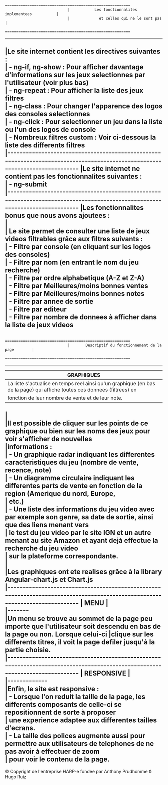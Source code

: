 								========================================================
								|			Les fonctionnalites implementees		   |
								|			  et celles qui ne le sont pas 			   |
								========================================================
-------------------------------------------------------------------------------------------------------------------------------
|Le site internet contient les directives suivantes :																		  
|	- ng-if, ng-show : Pour afficher davantage d'informations sur les jeux selectionnes par l'utilisateur (voir plus bas)	  
|	- ng-repeat : Pour afficher la liste des jeux filtres																	  
|	- ng-class : Pour changer l'apparence des logos des consoles selectionnes												  
|	- ng-click : Pour selectionner un jeu dans la liste ou l'un des logos de console										  
|	- Nombreux filtres custom : Voir ci-dessous la liste des differents filtres												  
|-----------------------------------------------------------------------------------------------------------------------------
|Le site internet ne contient pas les fonctionnalites suivantes :															  
|	- ng-submit																												  
|-----------------------------------------------------------------------------------------------------------------------------
|Les fonctionnalites bonus que nous avons ajoutees :																		  
|																															  
|	Le site permet de consulter une liste de jeux videos filtrables grâce aux filtres suivants :							  
|		- Filtre par console (en cliquant sur les logos des consoles)														  
|		- Filtre par nom (en entrant le nom du jeu recherche)																  
|		- Filtre par ordre alphabetique (A-Z et Z-A)																		  
|		- Filtre par Meilleures/moins bonnes ventes																			  
|		- Filtre par Meilleures/moins bonnes notes																			  
|		- Filtre par annee de sortie																						  
|		- Filtre par editeur																								  
|		- Filtre par nombre de donnees à afficher dans la liste de jeux videos												  
-------------------------------------------------------------------------------------------------------------------------------

								========================================================
								|		Descriptif du fonctionnement de la page		   |
								========================================================
-------------------------------------------------------------------------------------------------------------------------------
| GRAPHIQUES |																												  
|-------------																												  
|La liste s'actualise en temps reel ainsi qu'un graphique (en bas de la page) qui affiche toutes ces donnees (filtrees) en    
|fonction de leur nombre de vente et de leur note.																			  
|																															  
|Il est possible de cliquer sur les points de ce graphique ou bien sur les noms des jeux pour voir s'afficher de nouvelles	  
|informations :																												  
|	- Un graphique radar indiquant les differentes caracteristiques du jeu (nombre de vente, recence, note)					  
|	- Un diagramme circulaire indiquant les differentes parts de vente en fonction de la region (Amerique du nord, Europe,	  
|	etc.)																													  
|	- Une liste des informations du jeu video avec par exemple son genre, sa date de sortie, ainsi que des liens menant vers  
|	le test du jeu video par le site IGN et un autre menant au site Amazon et ayant dejà effectue la recherche du jeu video   
|	sur la plateforme correspondante.																						  
|																															  
|Les graphiques ont ete realises grâce à la library Angular-chart.js et Chart.js 											  
|-----------------------------------------------------------------------------------------------------------------------------
| MENU |																												  	  
|-------																													  
|Un menu se trouve au sommet de la page peu importe que l'utilisateur soit descendu en bas de la page ou non. Lorsque celui-ci
|clique sur les differents titres, il voit la page defiler jusqu'à la partie choisie.										  
|-----------------------------------------------------------------------------------------------------------------------------
| RESPONSIVE |																												  
|-------------																												  
|Enfin, le site est responsive :																							  
|	- Lorsque l'on reduit la taille de la page, les differents composants de celle-ci se repositionnent de sorte à proposer	  
|	une experience adaptee aux differentes tailles d'ecrans.																  
|	- La taille des polices augmente aussi pour permettre aux utilisateurs de telephones de ne pas avoir à effectuer de zoom  
|	pour voir le contenu de la page.																						  
-------------------------------------------------------------------------------------------------------------------------------

© Copyright de l'entreprise HARP-e fondee par Anthony Prudhomme & Hugo Ruiz